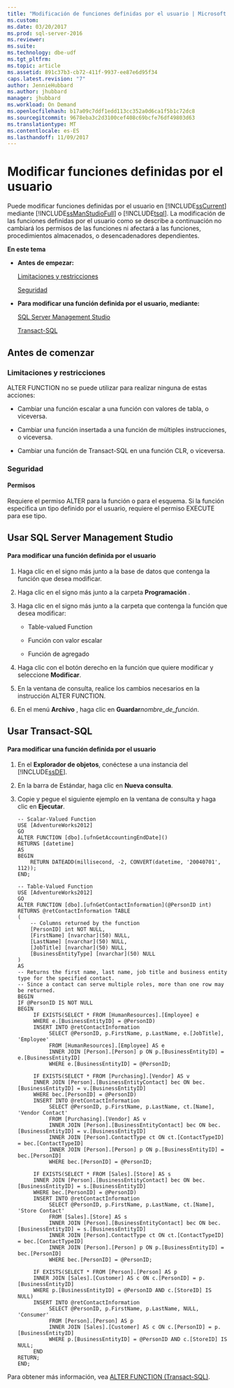 ```yaml
---
title: "Modificación de funciones definidas por el usuario | Microsoft Docs"
ms.custom: 
ms.date: 03/20/2017
ms.prod: sql-server-2016
ms.reviewer: 
ms.suite: 
ms.technology: dbe-udf
ms.tgt_pltfrm: 
ms.topic: article
ms.assetid: 891c37b3-cb72-411f-9937-ee87e6d95f34
caps.latest.revision: "7"
author: JennieHubbard
ms.author: jhubbard
manager: jhubbard
ms.workload: On Demand
ms.openlocfilehash: b17a09c7ddf1edd113cc352a0d6ca1f5b1c72dc8
ms.sourcegitcommit: 9678eba3c2d3100cef408c69bcfe76df49803d63
ms.translationtype: MT
ms.contentlocale: es-ES
ms.lasthandoff: 11/09/2017
---
```

# <a name="modify-user-defined-functions"></a>Modificar funciones definidas por el usuario
  Puede modificar funciones definidas por el usuario en [!INCLUDE[ssCurrent](../../includes/sscurrent-md.md)] mediante [!INCLUDE[ssManStudioFull](../../includes/ssmanstudiofull-md.md)] o [!INCLUDE[tsql](../../includes/tsql-md.md)]. La modificación de las funciones definidas por el usuario como se describe a continuación no cambiará los permisos de las funciones ni afectará a las funciones, procedimientos almacenados, o desencadenadores dependientes.  
  
 **En este tema**  
  
-   **Antes de empezar:**  
  
     [Limitaciones y restricciones](#Restrictions)  
  
     [Seguridad](#Security)  
  
-   **Para modificar una función definida por el usuario, mediante:**  
  
     [SQL Server Management Studio](#SSMSProcedure)  
  
     [Transact-SQL](#TsqlProcedure)  
  
##  <a name="BeforeYouBegin"></a> Antes de comenzar  
  
###  <a name="Restrictions"></a> Limitaciones y restricciones  
 ALTER FUNCTION no se puede utilizar para realizar ninguna de estas acciones:  
  
-   Cambiar una función escalar a una función con valores de tabla, o viceversa.  
  
-   Cambiar una función insertada a una función de múltiples instrucciones, o viceversa.  
  
-   Cambiar una función de Transact-SQL en una función CLR, o viceversa.  
  
###  <a name="Security"></a> Seguridad  
  
####  <a name="Permissions"></a> Permisos  
 Requiere el permiso ALTER para la función o para el esquema. Si la función especifica un tipo definido por el usuario, requiere el permiso EXECUTE para ese tipo.  
  
##  <a name="SSMSProcedure"></a> Usar SQL Server Management Studio  
  
#### <a name="to-modify-a-user-defined-function"></a>Para modificar una función definida por el usuario  
  
1.  Haga clic en el signo más junto a la base de datos que contenga la función que desea modificar.  
  
2.  Haga clic en el signo más junto a la carpeta **Programación** .  
  
3.  Haga clic en el signo más junto a la carpeta que contenga la función que desea modificar:  
  
    -   Table-valued Function  
  
    -   Función con valor escalar  
  
    -   Función de agregado  
  
4.  Haga clic con el botón derecho en la función que quiere modificar y seleccione **Modificar**.  
  
5.  En la ventana de consulta, realice los cambios necesarios en la instrucción ALTER FUNCTION.  
  
6.  En el menú **Archivo** , haga clic en **Guardar***nombre_de_función*.  
  
##  <a name="TsqlProcedure"></a> Usar Transact-SQL  
  
#### <a name="to-modify-a-user-defined-function"></a>Para modificar una función definida por el usuario  
  
1.  En el **Explorador de objetos**, conéctese a una instancia del [!INCLUDE[ssDE](../../includes/ssde-md.md)].  
  
2.  En la barra de Estándar, haga clic en **Nueva consulta**.  
  
3.  Copie y pegue el siguiente ejemplo en la ventana de consulta y haga clic en **Ejecutar**.  
  
    ```  
    -- Scalar-Valued Function  
    USE [AdventureWorks2012]  
    GO  
    ALTER FUNCTION [dbo].[ufnGetAccountingEndDate]()  
    RETURNS [datetime]   
    AS   
    BEGIN  
        RETURN DATEADD(millisecond, -2, CONVERT(datetime, '20040701', 112));  
    END;  
    ```  
  
    ```  
    -- Table-Valued Function   
    USE [AdventureWorks2012]  
    GO  
    ALTER FUNCTION [dbo].[ufnGetContactInformation](@PersonID int)  
    RETURNS @retContactInformation TABLE   
    (  
        -- Columns returned by the function  
        [PersonID] int NOT NULL,   
        [FirstName] [nvarchar](50) NULL,   
        [LastName] [nvarchar](50) NULL,   
        [JobTitle] [nvarchar](50) NULL,  
        [BusinessEntityType] [nvarchar](50) NULL  
    )  
    AS   
    -- Returns the first name, last name, job title and business entity type for the specified contact.  
    -- Since a contact can serve multiple roles, more than one row may be returned.  
    BEGIN  
    IF @PersonID IS NOT NULL   
    BEGIN  
         IF EXISTS(SELECT * FROM [HumanResources].[Employee] e   
         WHERE e.[BusinessEntityID] = @PersonID)   
         INSERT INTO @retContactInformation  
              SELECT @PersonID, p.FirstName, p.LastName, e.[JobTitle], 'Employee'  
              FROM [HumanResources].[Employee] AS e  
              INNER JOIN [Person].[Person] p ON p.[BusinessEntityID] = e.[BusinessEntityID]  
              WHERE e.[BusinessEntityID] = @PersonID;  
  
         IF EXISTS(SELECT * FROM [Purchasing].[Vendor] AS v  
         INNER JOIN [Person].[BusinessEntityContact] bec ON bec.[BusinessEntityID] = v.[BusinessEntityID]  
         WHERE bec.[PersonID] = @PersonID)  
         INSERT INTO @retContactInformation  
              SELECT @PersonID, p.FirstName, p.LastName, ct.[Name], 'Vendor Contact'   
              FROM [Purchasing].[Vendor] AS v  
              INNER JOIN [Person].[BusinessEntityContact] bec ON bec.[BusinessEntityID] = v.[BusinessEntityID]  
              INNER JOIN [Person].ContactType ct ON ct.[ContactTypeID] = bec.[ContactTypeID]  
              INNER JOIN [Person].[Person] p ON p.[BusinessEntityID] = bec.[PersonID]  
              WHERE bec.[PersonID] = @PersonID;  
  
         IF EXISTS(SELECT * FROM [Sales].[Store] AS s  
         INNER JOIN [Person].[BusinessEntityContact] bec ON bec.[BusinessEntityID] = s.[BusinessEntityID]  
         WHERE bec.[PersonID] = @PersonID)  
         INSERT INTO @retContactInformation  
              SELECT @PersonID, p.FirstName, p.LastName, ct.[Name], 'Store Contact'   
              FROM [Sales].[Store] AS s  
              INNER JOIN [Person].[BusinessEntityContact] bec ON bec.[BusinessEntityID] = s.[BusinessEntityID]  
              INNER JOIN [Person].ContactType ct ON ct.[ContactTypeID] = bec.[ContactTypeID]  
              INNER JOIN [Person].[Person] p ON p.[BusinessEntityID] = bec.[PersonID]  
              WHERE bec.[PersonID] = @PersonID;  
  
         IF EXISTS(SELECT * FROM [Person].[Person] AS p  
         INNER JOIN [Sales].[Customer] AS c ON c.[PersonID] = p.[BusinessEntityID]  
         WHERE p.[BusinessEntityID] = @PersonID AND c.[StoreID] IS NULL)   
         INSERT INTO @retContactInformation  
              SELECT @PersonID, p.FirstName, p.LastName, NULL, 'Consumer'   
              FROM [Person].[Person] AS p  
              INNER JOIN [Sales].[Customer] AS c ON c.[PersonID] = p.[BusinessEntityID]  
              WHERE p.[BusinessEntityID] = @PersonID AND c.[StoreID] IS NULL;   
         END  
    RETURN;  
    END;  
    ```  
  
 Para obtener más información, vea [ALTER FUNCTION &#40;Transact-SQL&#41;](../../t-sql/statements/alter-function-transact-sql.md).  
  
  
